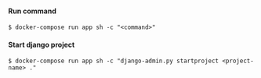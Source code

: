 
#### Run command
`
$ docker-compose run app sh -c "<command>"
`

#### Start django project
`
$ docker-compose run app sh -c "django-admin.py startproject <project-name> ."
`